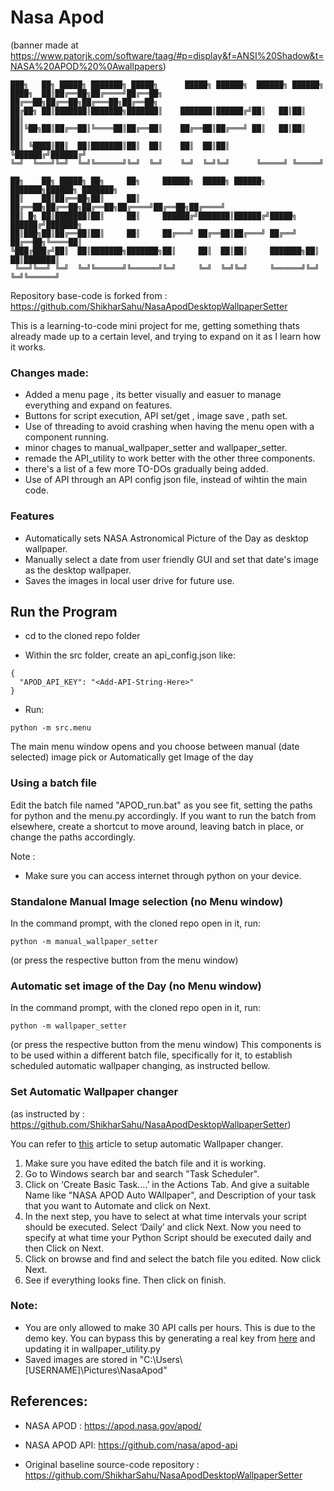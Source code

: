 # Nasa Apod

(banner made at https://www.patorjk.com/software/taag/#p=display&f=ANSI%20Shadow&t=NASA%20APOD%20%0Awallpapers)

```
███╗   ██╗ █████╗ ███████╗ █████╗      █████╗ ██████╗  ██████╗ ██████╗
████╗  ██║██╔══██╗██╔════╝██╔══██╗    ██╔══██╗██╔══██╗██╔═══██╗██╔══██╗
██╔██╗ ██║███████║███████╗███████║    ███████║██████╔╝██║   ██║██║  ██║
██║╚██╗██║██╔══██║╚════██║██╔══██║    ██╔══██║██╔═══╝ ██║   ██║██║  ██║
██║ ╚████║██║  ██║███████║██║  ██║    ██║  ██║██║     ╚██████╔╝██████╔╝
╚═╝  ╚═══╝╚═╝  ╚═╝╚══════╝╚═╝  ╚═╝    ╚═╝  ╚═╝╚═╝      ╚═════╝ ╚═════╝

██╗    ██╗ █████╗ ██╗     ██╗     ██████╗  █████╗ ██████╗ ███████╗██████╗ ███████╗
██║    ██║██╔══██╗██║     ██║     ██╔══██╗██╔══██╗██╔══██╗██╔════╝██╔══██╗██╔════╝
██║ █╗ ██║███████║██║     ██║     ██████╔╝███████║██████╔╝█████╗  ██████╔╝███████╗
██║███╗██║██╔══██║██║     ██║     ██╔═══╝ ██╔══██║██╔═══╝ ██╔══╝  ██╔══██╗╚════██║
╚███╔███╔╝██║  ██║███████╗███████╗██║     ██║  ██║██║     ███████╗██║  ██║███████║
 ╚══╝╚══╝ ╚═╝  ╚═╝╚══════╝╚══════╝╚═╝     ╚═╝  ╚═╝╚═╝     ╚══════╝╚═╝  ╚═╝╚══════╝
```

Repository base-code is forked from : https://github.com/ShikharSahu/NasaApodDesktopWallpaperSetter

This is a learning-to-code mini project for me, getting something thats already made up to a certain level, and trying to expand on it as I learn how it works.

### Changes made:

- Added a menu page , its better visually and easuer to manage everything and expand on features.
- Buttons for script execution, API set/get , image save , path set.
- Use of threading to avoid crashing when having the menu open with a component running.
- minor chages to manual_wallpaper_setter and wallpaper_setter.
- remade the API_utility to work better with the other three components.
- there's a list of a few more TO-DOs gradually being added.
- Use of API through an API config json file, instead of wihtin the main code.

### Features

- Automatically sets NASA Astronomical Picture of the Day as desktop wallpaper.
- Manually select a date from user friendly GUI and set that date's image as the desktop wallpaper.
- Saves the images in local user drive for future use.

## Run the Program

- cd to the cloned repo folder

- Within the src folder, create an api_config.json like:

```
{
  "APOD_API_KEY": "<Add-API-String-Here>"
}
```

- Run:

```
python -m src.menu
```

The main menu window opens and you choose between manual (date selected) image pick or Automatically get Image of the day

### Using a batch file

Edit the batch file named "APOD_run.bat" as you see fit, setting the paths for python and the menu.py accordingly.
If you want to run the batch from elsewhere, create a shortcut to move around, leaving batch in place, or change the paths accordingly.

Note :

- Make sure you can access internet through python on your device.

### Standalone Manual Image selection (no Menu window)

In the command prompt, with the cloned repo open in it, run:

```
python -m manual_wallpaper_setter
```

(or press the respective button from the menu window)

### Automatic set image of the Day (no Menu window)

In the command prompt, with the cloned repo open in it, run:

```
python -m wallpaper_setter
```

(or press the respective button from the menu window)
This components is to be used within a different batch file, specifically for it, to establish scheduled automatic wallpaper changing, as instructed bellow.

### Set Automatic Wallpaper changer

(as instructed by : https://github.com/ShikharSahu/NasaApodDesktopWallpaperSetter)

You can refer to [this](https://www.geeksforgeeks.org/schedule-a-python-script-to-run-daily/) article to setup automatic Wallpaper changer.

1. Make sure you have edited the batch file and it is working.
2. Go to Windows search bar and search "Task Scheduler".
3. Click on ‘Create Basic Task….’ in the Actions Tab. And give a suitable Name like "NASA APOD Auto WAllpaper", and Description of your task that you want to Automate and click on Next.
4. In the next step, you have to select at what time intervals your script should be executed. Select ‘Daily’ and click Next. Now you need to specify at what time your Python Script should be executed daily and then Click on Next.
5. Click on browse and find and select the batch file you edited. Now click Next.
6. See if everything looks fine. Then click on finish.

### Note:

- You are only allowed to make 30 API calls per hours. This is due to the demo key. You can bypass this by generating a real key from [here](https://api.nasa.gov/) and updating it in wallpaper_utility.py
- Saved images are stored in "C:\Users\ [USERNAME]\Pictures\NasaApod"

## References:

- NASA APOD : https://apod.nasa.gov/apod/

- NASA APOD API: https://github.com/nasa/apod-api

- Original baseline source-code repository : https://github.com/ShikharSahu/NasaApodDesktopWallpaperSetter
